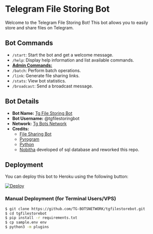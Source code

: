# Telegram File Storing Bot

Welcome to the Telegram File Storing Bot! This bot allows you to easily store and share files on Telegram.

## Bot Commands

- `/start`: Start the bot and get a welcome message.
- `/help`: Display help information and list available commands.
- <u>**Admin Commands:**</u>
- `/batch`: Perform batch operations.
- `/link`: Generate file sharing links.
- `/stats`: View bot statistics.
- `/broadcast`: Send a broadcast message.

## Bot Details

- **Bot Name:** [Tg File Storing Bot](https://t.me/tgfilestoringbot)
- **Bot Username:** @tgfilestoringbot
- **Network:** [Tg Bots Network](https://t.me/TgBotsNetwork)
- **Credits:**
  - [File Sharing Bot](https://github.com/codeXBotz/File-Sharing-Bot)
  - [Pyrogram](https://github.com/pyrogram/pyrogram)
  - [Python](https://python.org)
  - [Nobitha](https://t.me/my_name_is_nobitha)  developed of sql database and reworked this repo.

## Deployment

You can deploy this bot to Heroku using the following button:

[![Deploy](https://www.herokucdn.com/deploy/button.svg)](https://heroku.com/deploy?template=https://github.com/TG-BOTSNETWORK/tgfilestorebot)

### Manual Deployment (for Terminal Users/VPS)
   ```bash
   $ git clone https://github.com/TG-BOTSNETWORK/tgfilestorebot.git
   $ cd tgfilestorebot
   $ pip install -r requirements.txt
   $ cp sample.env env
   $ python3 -m plugins
   ```

